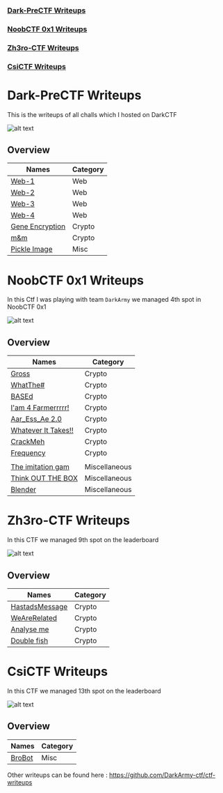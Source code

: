 ### [Dark-PreCTF Writeups](https://github.com/karma9874/CTF-Writeups#dark-prectf-writeups-1)

### [NoobCTF 0x1 Writeups](https://github.com/karma9874/CTF-Writeups#noobctf-0x1-writeups-1)

### [Zh3ro-CTF Writeups](https://github.com/karma9874/CTF-Writeups#zh3ro-ctf-writeups-1)

### [CsiCTF Writeups](https://github.com/karma9874/CTF-Writeups#csictf-writeups-1)

# Dark-PreCTF Writeups

This is the writeups of all challs which I hosted on DarkCTF 

![alt text](https://github.com/karma9874/CTF-Writeups/blob/master/Images/darkpre.JPG)

## Overview
| Names                   | Category |
|------------------------|--------|
| [Web-1](https://github.com/karma9874/CTF-Writeups/blob/master/Dark-PreCTF/Web-1.md)| Web  |
| [Web-2](https://github.com/karma9874/CTF-Writeups/blob/master/Dark-PreCTF/Web-2.md)| Web  |
| [Web-3](https://github.com/karma9874/CTF-Writeups/blob/master/Dark-PreCTF/Web-3.md)| Web  |
| [Web-4](https://github.com/karma9874/CTF-Writeups/blob/master/Dark-PreCTF/Web-4.md)| Web  |
| [Gene Encryption](https://github.com/karma9874/CTF-Writeups/blob/master/Dark-PreCTF/Gene%20Encryption.md)| Crypto  |
| [m&m](https://github.com/karma9874/CTF-Writeups/blob/master/Dark-PreCTF/m%26m.md)| Crypto  |
| [Pickle Image](https://github.com/karma9874/CTF-Writeups/blob/master/Dark-PreCTF/Pickle%20Image.md)| Misc |


# NoobCTF 0x1 Writeups

In this Ctf I was playing with team `DarkArmy` we managed 4th spot in NoobCTF 0x1

![alt text](https://github.com/karma9874/CTF-Writeups/blob/master/Images/noob.JPG)
## Overview
| Names                   | Category |
|------------------------|--------|
| [Gross](https://github.com/karma9874/CTF-Writeups/blob/master/NoobCTF_0x1/Gross.md)| Crypto  |
| [WhatThe#](https://github.com/karma9874/CTF-Writeups/blob/master/NoobCTF_0x1/WhatThe%23.md) | Crypto   |
| [BASEd](https://github.com/karma9874/CTF-Writeups/blob/master/NoobCTF_0x1/BASEd.md) | Crypto  |
| [I'am 4 Farmerrrrr!](https://github.com/karma9874/CTF-Writeups/blob/master/NoobCTF_0x1/I'am%204%20Farmerrrrr!%20.md) | Crypto |
| [Aar_Ess_Ae 2.0](https://github.com/karma9874/CTF-Writeups/blob/master/NoobCTF_0x1/Aar_Ess_Ae%202.0.md) | Crypto |
| [Whatever It Takes!!](https://github.com/karma9874/CTF-Writeups/blob/master/NoobCTF_0x1/Whatever%20It%20Takes!!.md) | Crypto |
| [CrackMeh](https://github.com/karma9874/CTF-Writeups/blob/master/NoobCTF_0x1/CrackMeh.md) | Crypto |
| [Frequency](https://github.com/karma9874/CTF-Writeups/blob/master/NoobCTF_0x1/Frequency.md) | Crypto |
| |  |
| [The imitation gam](https://github.com/karma9874/CTF-Writeups/blob/master/NoobCTF_0x1/The%20imitation%20game.md) | Miscellaneous |
| [Think OUT THE BOX](https://github.com/karma9874/CTF-Writeups/blob/master/NoobCTF_0x1/Think%20OUT%20THE%20BOX.md) | Miscellaneous |
| [Blender](https://github.com/karma9874/CTF-Writeups/blob/master/NoobCTF_0x1/Blender.md) | Miscellaneous |

# Zh3ro-CTF Writeups

In this CTF we managed 9th spot on the leaderboard

![alt text](https://github.com/karma9874/CTF-Writeups/blob/master/Images/zhero.JPG)

## Overview
| Names                   | Category |
|------------------------|--------|
| [HastadsMessage](https://github.com/karma9874/CTF-Writeups/blob/master/Zh3r0_Ctf/HastadsMessage.md)| Crypto  |
| [WeAreRelated](https://github.com/karma9874/CTF-Writeups/blob/master/Zh3r0_Ctf/WeAreRelated.md) | Crypto   |
| [Analyse me](https://github.com/karma9874/CTF-Writeups/blob/master/Zh3r0_Ctf/AnalyseMe.md) | Crypto  |
| [Double fish](https://github.com/karma9874/CTF-Writeups/blob/master/Zh3r0_Ctf/Double_fish.md) | Crypto  |

# CsiCTF Writeups

In this CTF we managed 13th spot on the leaderboard

![alt text](https://github.com/karma9874/CTF-Writeups/blob/master/Images/csictf.JPG)

## Overview
| Names                   | Category |
|------------------------|--------|
| [BroBot](https://github.com/karma9874/CTF-Writeups/blob/master/CsiCTF/brobot.md)| Misc  |

Other writeups can be found here : https://github.com/DarkArmy-ctf/ctf-writeups
